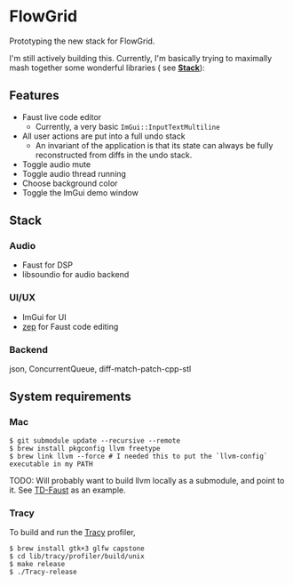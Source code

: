# FlowGrid

Prototyping the new stack for FlowGrid.

I'm still actively building this. Currently, I'm basically trying to maximally mash together some wonderful libraries (
see [**Stack**](#stack)):

## Features

* Faust live code editor
    - Currently, a very basic `ImGui::InputTextMultiline`
* All user actions are put into a full undo stack
    - An invariant of the application is that its state can always be fully reconstructed from diffs in the undo stack.
* Toggle audio mute
* Toggle audio thread running
* Choose background color
* Toggle the ImGui demo window

## Stack

### Audio

* Faust for DSP
* libsoundio for audio backend

### UI/UX

* ImGui for UI
* [zep](https://github.com/Rezonality/zep) for Faust code editing

### Backend

json, ConcurrentQueue, diff-match-patch-cpp-stl

## System requirements

### Mac

```shell
$ git submodule update --recursive --remote
$ brew install pkgconfig llvm freetype
$ brew link llvm --force # I needed this to put the `llvm-config` executable in my PATH
```

TODO: Will probably want to build llvm locally as a submodule, and point to it.
See [TD-Faust](https://github.com/DBraun/TD-Faust/blob/02f35e4343370559c779468413c32179f55c6552/build_macos.sh#L5-L31)
as an example.

### Tracy

To build and run the [Tracy](https://github.com/wolfpld/tracy) profiler,

```shell
$ brew install gtk+3 glfw capstone
$ cd lib/tracy/profiler/build/unix
$ make release
$ ./Tracy-release
```
